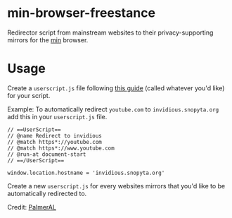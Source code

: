 # min-browser-freestance
 Redirector script from mainstream websites to their privacy-supporting mirrors for the [min](https://github.com/minbrowser/min) browser.
 
 # Usage
 Create a ```userscript.js``` file following [this guide](https://github.com/minbrowser/min/wiki/userscripts) (called whatever you'd like) for your script.

Example: To automatically redirect ```youtube.com``` to ```invidious.snopyta.org``` add this in your ```userscript.js``` file.

```
// ==UserScript==
// @name Redirect to invidious
// @match https*://youtube.com
// @match https*://www.youtube.com
// @run-at document-start
// ==/UserScript==

window.location.hostname = 'invidious.snopyta.org'
```

Create a new ```userscript.js``` for every websites mirrors that you'd like to be automatically redirected to.

Credit: [PalmerAL](https://github.com/PalmerAL)
